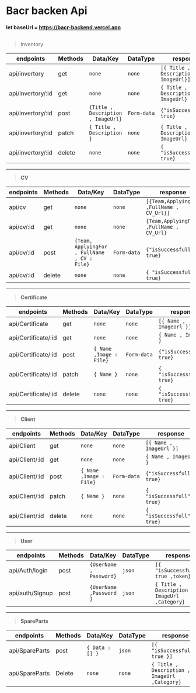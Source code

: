 # **Bacr backen Api**
 

#### let baseUrl = https://bacr-backend.vercel.app
##

>Inventory


| endpoints |  Methods | Data/Key | DataType | response 
|--|--| --|--|--|
| api/invertory | get  | `none` | `none` | `[{ Title , Description , ImageUrl}]`
| api/invertory/:id | get  | `none` | `none` | `{ Title , Description , ImageUrl}`
| api/invertory/:id | post| `{Title , Description , ImageUrl}` | `Form-data` | `{"isSuccessfull": true}`
| api/invertory/:id | patch| `{ Title , Description }` | `none` | `{ Title , Description , ImageUrl}`
| api/invertory/:id | delete| `none` | `none` | `{ "isSuccessfull": true}`
---
> **CV**

| endpoints |  Methods | Data/Key | DataType | response 
|--|--| --|--|--|
| api/cv| get  | `none` | `none` | `[{Team,ApplyingFor ,FullName , CV_Url}]`
| api/cv/:id | get  | `none` | `none` | `{Team,ApplyingFor ,FullName , CV_Url}`
| api/cv/:id | post| `{Team, ApplyingFor , FullName , CV : File}` | `Form-data` | `{"isSuccessfull": true}`
| api/cv/:id | delete| `none` | `none` | `{ "isSuccessfull": true}`
---
> **Certificate**

| endpoints |  Methods | Data/Key | DataType | response 
|--|--| --|--|--|
| api/Certificate| get  | `none` | `none` | `[{ Name , ImageUrl }]`
| api/Certificate/:id | get  | `none` | `none` | `{ Name , ImageUrl }`
| api/Certificate/:id | post| `{ Name ,Image : File}` | `Form-data` | `{"isSuccessfull": true}`
| api/Certificate/:id | patch| `{ Name }` | `none` | `{ "isSuccessfull": true}`
| api/Certificate/:id | delete| `none` | `none` | `{ "isSuccessfull": true}`

---
> **Client**

| endpoints |  Methods | Data/Key | DataType | response 
|--|--| --|--|--|
| api/Client| get  | `none` | `none` | `[{ Name , ImageUrl }]`
| api/Client/:id | get  | `none` | `none` | `{ Name , ImageUrl }`
| api/Client/:id | post| `{ Name ,Image : File}` | `Form-data` | `{"isSuccessfull": true}`
| api/Client/:id | patch| `{ Name }` | `none` | `{ "isSuccessfull": true}`
| api/Client/:id | delete| `none` | `none` | `{ "isSuccessfull": true}`
---
> **User**

| endpoints |  Methods | Data/Key | DataType | response 
|--|--| --|--|--|
| api/Auth/login| post  | `{UserName , Password}` | `json` | `[{ "isSuccessfull": true ,token}]`
| api/auth/Signup| post| `{UserName ,Password }` | `json` | `{ Title , Description , ImageUrl ,Category}`
---
> **SpareParts**

| endpoints |  Methods | Data/Key | DataType | response 
|--|--| --|--|--|
| api/SpareParts| post  | `{ Data : [] }` | `json` | `[{ "isSuccessfull": true }]`
| api/SpareParts| Delete| `none` | `none` | `{ Title , Description , ImageUrl ,Category}`




